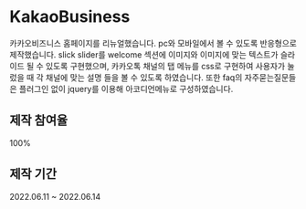 # KakaoBusiness

카카오비즈니스 홈페이지를 리뉴얼했습니다. pc와 모바일에서 볼 수 있도록 반응형으로 제작했습니다. slick slider를 welcome 섹션에 이미지와 이미지에 맞는 텍스트가 슬라이드 될 수 있도록 구현했으며, 카카오톡 채널의 탭 메뉴를 css로 구현하여 사용자가 눌렀을 때 각 채널에 맞는 설명 들을 볼 수 있도록 하였습니다. 또한 faq의 자주묻는질문들은 플러그인 없이 jquery를 이용해 아코디언메뉴로 구성하였습니다.

## 제작 참여율 

100%

## 제작 기간

2022.06.11 ~ 2022.06.14

